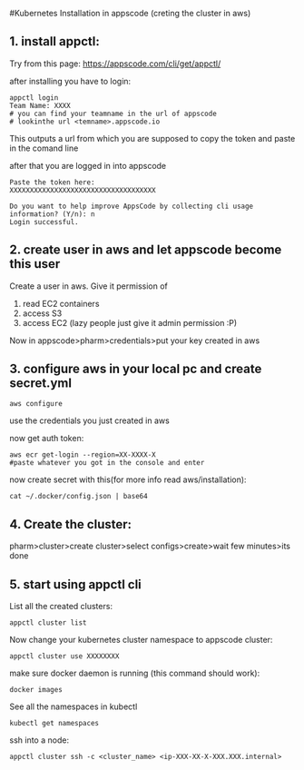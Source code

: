 #Kubernetes Installation in appscode (creting the cluster in aws)



## 1. install appctl:

Try from this page:
https://appscode.com/cli/get/appctl/


after installing you have to login:
```
appctl login
Team Name: XXXX
# you can find your teamname in the url of appscode
# lookinthe url <temname>.appscode.io
```
This outputs a url from which you are supposed to copy the token and paste in the comand line

after that you are logged in into appscode

```
Paste the token here:
XXXXXXXXXXXXXXXXXXXXXXXXXXXXXXXXXXXX

Do you want to help improve AppsCode by collecting cli usage information? (Y/n): n
Login successful.
```


## 2. create user in aws and let appscode become this user

Create a user in aws. Give it permission of 

1. read EC2 containers 
2. access S3
3. access EC2
(lazy people just give it admin permission :P)


Now in appscode>pharm>credentials>put your key created in aws

## 3. configure aws in your local pc and create secret.yml

```
aws configure
```
use the credentials you just created in aws



now get auth token:
```
aws ecr get-login --region=XX-XXXX-X
#paste whatever you got in the console and enter
```


now create secret with this(for more info read aws/installation):
```
cat ~/.docker/config.json | base64
```


## 4. Create the cluster:

pharm>cluster>create cluster>select configs>create>wait few minutes>its done


## 5. start using appctl cli

List all the created clusters:
```
appctl cluster list
```

Now change your kubernetes cluster namespace to appscode cluster:
```
appctl cluster use XXXXXXXX
```

make sure docker daemon is running (this command should work):
```
docker images
```


See all the namespaces in kubectl
```
kubectl get namespaces
```


ssh into a node:
```
appctl cluster ssh -c <cluster_name> <ip-XXX-XX-X-XXX.XXX.internal>
```


